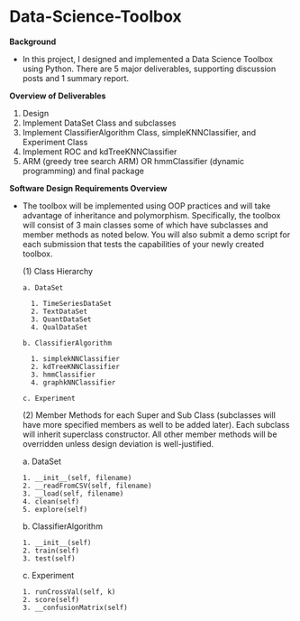 # Data-Science-Toolbox

**Background**

* In this project, I designed and implemented a Data Science Toolbox using Python. There are 5 major deliverables, supporting discussion posts and 1 summary report.

**Overview of Deliverables**
  1. Design
  2. Implement DataSet Class and subclasses
  3. Implement ClassifierAlgorithm Class, simpleKNNClassifier, and Experiment Class
  4. Implement ROC and kdTreeKNNClassifier
  5. ARM (greedy tree search ARM) OR hmmClassifier (dynamic programming) and final package

**Software Design Requirements Overview**

* The toolbox will be implemented using OOP practices and will take advantage of inheritance and polymorphism. Specifically, the toolbox will consist of 3 main classes some of which have subclasses and member methods as noted below. You will also submit a demo script for each submission that tests the capabilities of your newly created toolbox.
         
  (1) Class Hierarchy 

      a. DataSet

        1. TimeSeriesDataSet 
        2. TextDataSet
        3. QuantDataSet
        4. QualDataSet 

      b. ClassifierAlgorithm

        1. simplekNNClassifier
        2. kdTreeKNNClassifier
        3. hmmClassifier 
        4. graphkNNClassifier 

      c. Experiment
  
  (2) Member Methods for each Super and Sub Class (subclasses will have more specified members as well to be added later). Each subclass will inherit superclass constructor. All other member methods will be overridden unless design deviation is well-justified.

    a. DataSet
    
      1. __init__(self, filename)
      2. __readFromCSV(self, filename)
      3. __load(self, filename)
      4. clean(self)
      5. explore(self)

    b. ClassifierAlgorithm
    
      1. __init__(self) 
      2. train(self)
      3. test(self) 

    c. Experiment
    
      1. runCrossVal(self, k)
      2. score(self)
      3. __confusionMatrix(self)
 
